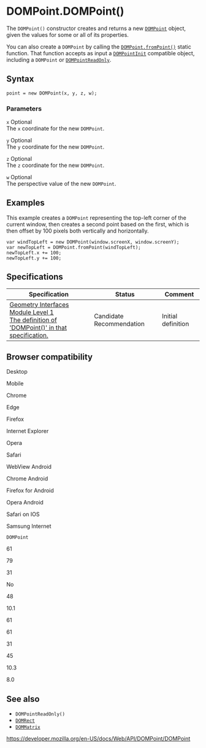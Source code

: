 # DOMPoint.DOMPoint()

The `DOMPoint()` constructor creates and returns a new [`DOMPoint`](../dompoint) object, given the values for some or all of its properties.

You can also create a `DOMPoint` by calling the [`DOMPoint.fromPoint()`](frompoint) static function. That function accepts as input a [`DOMPointInit`](../dompointinit) compatible object, including a `DOMPoint` or [`DOMPointReadOnly`](../dompointreadonly).

## Syntax

    point = new DOMPoint(x, y, z, w);

### Parameters

`x` <span class="badge inline optional">Optional</span>  
The `x` coordinate for the new `DOMPoint`.

`y` <span class="badge inline optional">Optional</span>  
The `y` coordinate for the new `DOMPoint`.

`z` <span class="badge inline optional">Optional</span>  
The `z` coordinate for the new `DOMPoint`.

`w` <span class="badge inline optional">Optional</span>  
The perspective value of the new `DOMPoint`.

## Examples

This example creates a `DOMPoint` representing the top-left corner of the current window, then creates a second point based on the first, which is then offset by 100 pixels both vertically and horizontally.

    var windTopLeft = new DOMPoint(window.screenX, window.screenY);
    var newTopLeft = DOMPoint.fromPoint(windTopLeft);
    newTopLeft.x += 100;
    newTopLeft.y += 100;

## Specifications

<table><thead><tr class="header"><th>Specification</th><th>Status</th><th>Comment</th></tr></thead><tbody><tr class="odd"><td><a href="https://drafts.fxtf.org/geometry/#dom-dompoint-dompoint">Geometry Interfaces Module Level 1<br />
<span class="small">The definition of 'DOMPoint()' in that specification.</span></a></td><td><span class="spec-cr">Candidate Recommendation</span></td><td>Initial definition</td></tr></tbody></table>

## Browser compatibility

Desktop

Mobile

Chrome

Edge

Firefox

Internet Explorer

Opera

Safari

WebView Android

Chrome Android

Firefox for Android

Opera Android

Safari on IOS

Samsung Internet

`DOMPoint`

61

79

31

No

48

10.1

61

61

31

45

10.3

8.0

## See also

- <span class="page-not-created">`DOMPointReadOnly()`</span>
- [`DOMRect`](../domrect)
- [`DOMMatrix`](../dommatrix)

<a href="https://developer.mozilla.org/en-US/docs/Web/API/DOMPoint/DOMPoint" class="_attribution-link">https://developer.mozilla.org/en-US/docs/Web/API/DOMPoint/DOMPoint</a>
